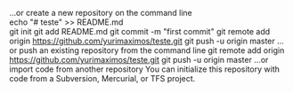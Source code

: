 …or create a new repository on the command line <br>
echo "# teste" >> README.md <br>
git init
git add README.md
git commit -m "first commit"
git remote add origin https://github.com/yurimaximos/teste.git
git push -u origin master
…or push an existing repository from the command line
git remote add origin https://github.com/yurimaximos/teste.git
git push -u origin master
…or import code from another repository
You can initialize this repository with code from a Subversion, Mercurial, or TFS project.
